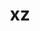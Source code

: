 ---
title: "xz"
layout: cache
categories: [package, develop-2023-10-29]
meta: {"versions": ["5.4.1"], "compilers": ["apple-clang@=15.0.0", "cce@=15.0.1", "gcc@=11.1.0", "gcc@=11.3.0", "gcc@=11.4.0", "gcc@=12.1.0", "gcc@=7.3.1", "gcc@=7.5.0", "gcc@=9.4.0", "oneapi@=2023.2.0"], "oss": ["amzn2", "rhel8", "ubuntu18.04", "ubuntu20.04", "ubuntu22.04", "ventura"], "platforms": ["darwin", "linux"], "targets": ["aarch64", "neoverse_n1", "neoverse_v1", "ppc64le", "x86_64_v3", "zen4"], "stacks": ["aws-isc", "aws-isc-aarch64", "build_systems", "data-vis-sdk", "e4s", "e4s-cray-rhel", "e4s-neoverse_v1", "e4s-oneapi", "e4s-power", "e4s-rocm-external", "gpu-tests", "ml-darwin-aarch64-mps", "ml-linux-x86_64-cpu", "ml-linux-x86_64-cuda", "ml-linux-x86_64-rocm", "radiuss", "radiuss-aws", "radiuss-aws-aarch64", "root", "tutorial"], "num_specs": 17, "num_specs_by_stack": {"root": 17, "ml-darwin-aarch64-mps": 1, "aws-isc-aarch64": 2, "radiuss-aws-aarch64": 2, "aws-isc": 1, "radiuss-aws": 1, "build_systems": 1, "radiuss": 1, "e4s-cray-rhel": 1, "e4s-neoverse_v1": 1, "e4s-power": 1, "data-vis-sdk": 1, "gpu-tests": 1, "e4s": 1, "e4s-rocm-external": 1, "e4s-oneapi": 1, "ml-linux-x86_64-cpu": 1, "ml-linux-x86_64-rocm": 1, "ml-linux-x86_64-cuda": 1, "tutorial": 2}}
spec_details: [{"hash": "om32x26sf777fnd6fpbkpficfna2mqwd", "compiler": "apple-clang@=15.0.0", "versions": ["5.4.1"], "os": "ventura", "platform": "darwin", "target": "aarch64", "variants": ["build_system=autotools", "libs=shared,static", "~pic"], "stacks": ["root", "ml-darwin-aarch64-mps"], "size": "-", "tarball": "https://binaries.spack.io/releases/develop-2023-10-29/build_cache/darwin-ventura-aarch64/apple-clang-15.0.0/xz-5.4.1/darwin-ventura-aarch64-apple-clang-15.0.0-xz-5.4.1-om32x26sf777fnd6fpbkpficfna2mqwd.spack"}, {"hash": "kcf6o5shgwqdkxpgg2ffxaqfbjp52ppw", "compiler": "gcc@=7.3.1", "versions": ["5.4.1"], "os": "amzn2", "platform": "linux", "target": "aarch64", "variants": ["build_system=autotools", "libs=shared,static", "+pic"], "stacks": ["root", "aws-isc-aarch64"], "size": "-", "tarball": "https://binaries.spack.io/releases/develop-2023-10-29/build_cache/linux-amzn2-aarch64/gcc-7.3.1/xz-5.4.1/linux-amzn2-aarch64-gcc-7.3.1-xz-5.4.1-kcf6o5shgwqdkxpgg2ffxaqfbjp52ppw.spack"}, {"hash": "l5fpg5uynl6rifebwhdxvalw4y2z4kok", "compiler": "gcc@=7.3.1", "versions": ["5.4.1"], "os": "amzn2", "platform": "linux", "target": "aarch64", "variants": ["build_system=autotools", "libs=shared,static", "~pic"], "stacks": ["root", "radiuss-aws-aarch64"], "size": "-", "tarball": "https://binaries.spack.io/releases/develop-2023-10-29/build_cache/linux-amzn2-aarch64/gcc-7.3.1/xz-5.4.1/linux-amzn2-aarch64-gcc-7.3.1-xz-5.4.1-l5fpg5uynl6rifebwhdxvalw4y2z4kok.spack"}, {"hash": "ezfkwiug5lo5dspqdmkw2porij5pmara", "compiler": "gcc@=7.3.1", "versions": ["5.4.1"], "os": "amzn2", "platform": "linux", "target": "neoverse_n1", "variants": ["build_system=autotools", "libs=shared,static", "+pic"], "stacks": ["root", "aws-isc-aarch64"], "size": "-", "tarball": "https://binaries.spack.io/releases/develop-2023-10-29/build_cache/linux-amzn2-neoverse_n1/gcc-7.3.1/xz-5.4.1/linux-amzn2-neoverse_n1-gcc-7.3.1-xz-5.4.1-ezfkwiug5lo5dspqdmkw2porij5pmara.spack"}, {"hash": "a6i7ozx7rstloy5my452jgojgmhqtpzc", "compiler": "gcc@=7.3.1", "versions": ["5.4.1"], "os": "amzn2", "platform": "linux", "target": "neoverse_n1", "variants": ["build_system=autotools", "libs=shared,static", "~pic"], "stacks": ["root", "radiuss-aws-aarch64"], "size": "-", "tarball": "https://binaries.spack.io/releases/develop-2023-10-29/build_cache/linux-amzn2-neoverse_n1/gcc-7.3.1/xz-5.4.1/linux-amzn2-neoverse_n1-gcc-7.3.1-xz-5.4.1-a6i7ozx7rstloy5my452jgojgmhqtpzc.spack"}, {"hash": "h6o7dbbmq6dfsk3berr3z2wtfrmqzonb", "compiler": "gcc@=7.3.1", "versions": ["5.4.1"], "os": "amzn2", "platform": "linux", "target": "x86_64_v3", "variants": ["build_system=autotools", "libs=shared,static", "+pic"], "stacks": ["root", "aws-isc"], "size": "-", "tarball": "https://binaries.spack.io/releases/develop-2023-10-29/build_cache/linux-amzn2-x86_64_v3/gcc-7.3.1/xz-5.4.1/linux-amzn2-x86_64_v3-gcc-7.3.1-xz-5.4.1-h6o7dbbmq6dfsk3berr3z2wtfrmqzonb.spack"}, {"hash": "d3pneryasuohodm2zdzlit6w2amv52uw", "compiler": "gcc@=7.3.1", "versions": ["5.4.1"], "os": "amzn2", "platform": "linux", "target": "x86_64_v3", "variants": ["build_system=autotools", "libs=shared,static", "~pic"], "stacks": ["root", "radiuss-aws"], "size": "-", "tarball": "https://binaries.spack.io/releases/develop-2023-10-29/build_cache/linux-amzn2-x86_64_v3/gcc-7.3.1/xz-5.4.1/linux-amzn2-x86_64_v3-gcc-7.3.1-xz-5.4.1-d3pneryasuohodm2zdzlit6w2amv52uw.spack"}, {"hash": "q2vsdwtcjmoirhf7wt4ffijey7buklby", "compiler": "gcc@=7.5.0", "versions": ["5.4.1"], "os": "ubuntu18.04", "platform": "linux", "target": "x86_64_v3", "variants": ["build_system=autotools", "libs=shared,static", "~pic"], "stacks": ["build_systems", "root", "radiuss"], "size": "-", "tarball": "https://binaries.spack.io/releases/develop-2023-10-29/build_cache/linux-ubuntu18.04-x86_64_v3/gcc-7.5.0/xz-5.4.1/linux-ubuntu18.04-x86_64_v3-gcc-7.5.0-xz-5.4.1-q2vsdwtcjmoirhf7wt4ffijey7buklby.spack"}, {"hash": "352aih2jsonftpsqyxch43wzagx5rfkh", "compiler": "cce@=15.0.1", "versions": ["5.4.1"], "os": "rhel8", "platform": "linux", "target": "zen4", "variants": ["build_system=autotools", "libs=shared,static", "+pic"], "stacks": ["root", "e4s-cray-rhel"], "size": "-", "tarball": "https://binaries.spack.io/releases/develop-2023-10-29/build_cache/linux-rhel8-zen4/cce-15.0.1/xz-5.4.1/linux-rhel8-zen4-cce-15.0.1-xz-5.4.1-352aih2jsonftpsqyxch43wzagx5rfkh.spack"}, {"hash": "gmbyowr5pss2knuft4ccjjlw5pirkkuo", "compiler": "gcc@=11.4.0", "versions": ["5.4.1"], "os": "ubuntu20.04", "platform": "linux", "target": "neoverse_v1", "variants": ["build_system=autotools", "libs=shared,static", "+pic"], "stacks": ["root", "e4s-neoverse_v1"], "size": "-", "tarball": "https://binaries.spack.io/releases/develop-2023-10-29/build_cache/linux-ubuntu20.04-neoverse_v1/gcc-11.4.0/xz-5.4.1/linux-ubuntu20.04-neoverse_v1-gcc-11.4.0-xz-5.4.1-gmbyowr5pss2knuft4ccjjlw5pirkkuo.spack"}, {"hash": "42q4egcarsuz2wptajqdpyqeyiq3rxpv", "compiler": "gcc@=9.4.0", "versions": ["5.4.1"], "os": "ubuntu20.04", "platform": "linux", "target": "ppc64le", "variants": ["build_system=autotools", "libs=shared,static", "+pic"], "stacks": ["root", "e4s-power"], "size": "-", "tarball": "https://binaries.spack.io/releases/develop-2023-10-29/build_cache/linux-ubuntu20.04-ppc64le/gcc-9.4.0/xz-5.4.1/linux-ubuntu20.04-ppc64le-gcc-9.4.0-xz-5.4.1-42q4egcarsuz2wptajqdpyqeyiq3rxpv.spack"}, {"hash": "a3wuhxfz5u6dicvfpyig3qgdvcjp6zrr", "compiler": "gcc@=11.1.0", "versions": ["5.4.1"], "os": "ubuntu20.04", "platform": "linux", "target": "x86_64_v3", "variants": ["build_system=autotools", "libs=shared,static", "~pic"], "stacks": ["root", "data-vis-sdk"], "size": "-", "tarball": "https://binaries.spack.io/releases/develop-2023-10-29/build_cache/linux-ubuntu20.04-x86_64_v3/gcc-11.1.0/xz-5.4.1/linux-ubuntu20.04-x86_64_v3-gcc-11.1.0-xz-5.4.1-a3wuhxfz5u6dicvfpyig3qgdvcjp6zrr.spack"}, {"hash": "fq3umkelqt2evetyepokjfdfcp56lhkb", "compiler": "gcc@=11.1.0", "versions": ["5.4.1"], "os": "ubuntu20.04", "platform": "linux", "target": "x86_64_v3", "variants": ["build_system=autotools", "libs=shared,static", "+pic"], "stacks": ["root", "gpu-tests"], "size": "-", "tarball": "https://binaries.spack.io/releases/develop-2023-10-29/build_cache/linux-ubuntu20.04-x86_64_v3/gcc-11.1.0/xz-5.4.1/linux-ubuntu20.04-x86_64_v3-gcc-11.1.0-xz-5.4.1-fq3umkelqt2evetyepokjfdfcp56lhkb.spack"}, {"hash": "bvhqxezz42mw5nejrzu7f233swm2hiaa", "compiler": "gcc@=11.4.0", "versions": ["5.4.1"], "os": "ubuntu20.04", "platform": "linux", "target": "x86_64_v3", "variants": ["build_system=autotools", "libs=shared,static", "+pic"], "stacks": ["root", "e4s", "e4s-rocm-external"], "size": "-", "tarball": "https://binaries.spack.io/releases/develop-2023-10-29/build_cache/linux-ubuntu20.04-x86_64_v3/gcc-11.4.0/xz-5.4.1/linux-ubuntu20.04-x86_64_v3-gcc-11.4.0-xz-5.4.1-bvhqxezz42mw5nejrzu7f233swm2hiaa.spack"}, {"hash": "g77qm4danjwu2wi54va3da6iu3hup66r", "compiler": "oneapi@=2023.2.0", "versions": ["5.4.1"], "os": "ubuntu20.04", "platform": "linux", "target": "x86_64_v3", "variants": ["build_system=autotools", "libs=shared,static", "+pic"], "stacks": ["e4s-oneapi", "root"], "size": "-", "tarball": "https://binaries.spack.io/releases/develop-2023-10-29/build_cache/linux-ubuntu20.04-x86_64_v3/oneapi-2023.2.0/xz-5.4.1/linux-ubuntu20.04-x86_64_v3-oneapi-2023.2.0-xz-5.4.1-g77qm4danjwu2wi54va3da6iu3hup66r.spack"}, {"hash": "ia6gft24m4kkoivvuvvkzlsrwvc6o3m7", "compiler": "gcc@=11.3.0", "versions": ["5.4.1"], "os": "ubuntu22.04", "platform": "linux", "target": "x86_64_v3", "variants": ["build_system=autotools", "libs=shared,static", "~pic"], "stacks": ["ml-linux-x86_64-cpu", "ml-linux-x86_64-rocm", "root", "ml-linux-x86_64-cuda", "tutorial"], "size": "-", "tarball": "https://binaries.spack.io/releases/develop-2023-10-29/build_cache/linux-ubuntu22.04-x86_64_v3/gcc-11.3.0/xz-5.4.1/linux-ubuntu22.04-x86_64_v3-gcc-11.3.0-xz-5.4.1-ia6gft24m4kkoivvuvvkzlsrwvc6o3m7.spack"}, {"hash": "zxefqlmdlompqx6lzryfqbv3icsrr4ra", "compiler": "gcc@=12.1.0", "versions": ["5.4.1"], "os": "ubuntu22.04", "platform": "linux", "target": "x86_64_v3", "variants": ["build_system=autotools", "libs=shared,static", "~pic"], "stacks": ["root", "tutorial"], "size": "-", "tarball": "https://binaries.spack.io/releases/develop-2023-10-29/build_cache/linux-ubuntu22.04-x86_64_v3/gcc-12.1.0/xz-5.4.1/linux-ubuntu22.04-x86_64_v3-gcc-12.1.0-xz-5.4.1-zxefqlmdlompqx6lzryfqbv3icsrr4ra.spack"}]
---